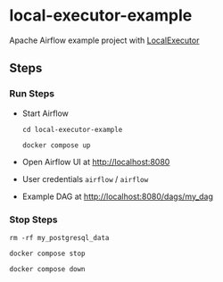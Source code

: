 # local-executor-example
Apache Airflow example project with [LocalExecutor](https://airflow.apache.org/docs/apache-airflow/stable/core-concepts/executor/local.html)

## Steps
### Run Steps
- Start Airflow
    ```shell
    cd local-executor-example
    
    docker compose up
    ```

- Open Airflow UI at [http://localhost:8080](http://localhost:8080)
- User credentials `airflow` / `airflow`
- Example DAG at [http://localhost:8080/dags/my_dag](http://localhost:8080/dags/my_dag)

### Stop Steps
```shell
rm -rf my_postgresql_data

docker compose stop

docker compose down
```
